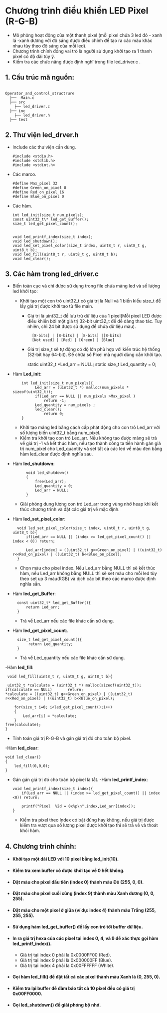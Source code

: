 # Chương trình điều khiển LED Pixel (R-G-B)

- Mô phỏng hoạt động của một thanh pixel (mỗi pixel chứa 3 led đỏ - xanh lá -xanh dương với độ sáng được điều chỉnh để tạo ra các màu khác nhau tùy theo độ sáng của mỗi led).
- Chương trình chính đóng vai trò là người sử dụng khởi tạo ra 1 thanh pixel có độ dài tùy ý.
- Kiểm tra các chức năng được định nghĩ trong file led_driver.c .

## 1. Cấu trúc mã nguồn:

<pre><code>
Operator_and_control_structrure 
  ├──  Main.c
  ├── src 
    ├── led_driver.c
  ├── inc
    ├── led_driver.h
  ├── test
</code></pre>

## 2. Thư viện led_drver.h

- Include các thư viện cần dùng.

      #include <stdio.h>
      #include <stdlib.h>
      #include <stdint.h>

- Các marco.

      #define Max_pixel 32
      #define Green_on_pixel 8
      #define Red_on_pixel 16
      #define Blue_on_pixel 0

- Các hàm.

      int led_init(size_t num_pixels);
      const uint32_t\* led_get_Buffer();
      size_t led_get_pixel_count();


      void led_printf_index(size_t index);
      void led_shutdown();
      void led_set_pixel_color(size_t index, uint8_t r, uint8_t g, uint8_t b);
      void led_fill(uint8_t r, uint8_t g, uint8_t b);
      void led_clear();

## 3. Các hàm trong led_driver.c

- Biến toàn cục và chỉ được sử dụng trong file chứa mảng led và số lượng led khởi tạo:

  - Khởi tạo một con trỏ uint32_t có giá trị là Null và 1 biến kiểu size_t để lấy giá trị được khởi tạo từ file main.

    - Giá trị là uint32_t để lưu trũ dữ liệu của 1 pixel(Mỗi pixel LED được điều khiển bởi một giá trị 32-bit uint32_t để dễ dàng thao tác. Tuy nhiên, chỉ 24 bit được sử dụng để chứa dữ liệu màu).

            [8-bits] | [8-bits] | [8-bits] |[8-bits]
            [Not used] | [Red] | [Green] | [Blue]

    - Giá trị size_t sẽ tự động có độ lớn phù hợp với kiến trúc hệ thống (32-bit hay 64-bit). Để chứa số Pixel mà người dùng cần khởi tạo.

        static uint32_t \*Led_arr = NULL;
        static size_t Led_quantity = 0;

- Hàm **Led_init**:

          int led_init(size_t num_pixels){
                Led_arr = (uint32_t *) malloc(num_pixels * sizeof(uint32_t));
                if(Led_arr == NULL || num_pixels >Max_pixel )
                    return -1;
                Led_quantity = num_pixels ;
                led_clear();
                    return 0;
          }

  - Khởi tạo mảng led bằng cách cấp phát động cho con trỏ Led_arr với số lượng biến uint32_t bằng num_pixel.
  - Kiểm tra khởi tạo con trỏ Led_arr. Nếu không tạo được mảng sẽ trả về giá trị -1 và kết thúc hàm, nều tạo thành công ta tiến hành gán giá trị num_pixel cho Led_quantity và set tất cả các led về màu đen bằng hàm led_clear được định nghĩa sau.

- Hàm **led_shutdown**:

            void led_shutdown()
            {
                free(Led_arr);
                Led_quantity = 0;
                Led_arr = NULL;
            }

  - Giải phóng dung lượng con trỏ Led_arr trong vùng nhớ heap khi kết thúc chương trình và đặt các giá trị về mặc định.

- Hàm **led_set_pixel_color**:

        void led_set_pixel_color(size_t index, uint8_t r, uint8_t g, uint8_t b){
            if(Led_arr == NULL || (index >= led_get_pixel_count() || index < 0)) return;

            Led_arr[index] = ((uint32_t) g<<Green_on_pixel) | ((uint32_t) r<<Red_on_pixel) | ((uint32_t) b<<Blue_on_pixel);
        }

  - Chọn màu cho pixel index. Nếu Led_arr bằng NULL thì sẽ kết thúc hàm, nếu Led_arr không bằng NULL thì sẽ set màu cho mỗi led tùy theo set up 3 màu(RGB) và dịch các bit theo các marco được định nghĩa sẵn.

- Hàm **led_get_Buffer**:

        const uint32_t* led_get_Buffer(){
            return Led_arr;
        }

  - Trả về Led_arr nếu các file khác cần sử dụng.

- Hàm **led_get_pixel_count**:.

        size_t led_get_pixel_count(){
             return Led_quantity;
        }

  - Trả về Led_quantity nếu các file khác cần sử dụng.

-Hàm **led_fill**:

     void led_fill(uint8_t r, uint8_t g, uint8_t b){

     uint32_t *calculate = (uint32_t *) malloc(sizeof(uint32_t));
    if(calculate == NULL)       return;
    *calculate = ((uint32_t) g<<Green_on_pixel) | ((uint32_t) r<<Red_on_pixel) | ((uint32_t) b<<Blue_on_pixel);

        for(size_t i=0; i<led_get_pixel_count();i++)
        {
            Led_arr[i] = *calculate;
        }
    free(calculate);
    }

- Tính toán giá trị R-G-B và gán giá trị đó cho toàn bộ pixel.

-Hàm **led_clear**:

    void led_clear()
    {
        led_fill(0,0,0);
    }

- Gán gán giá trị đó cho toàn bộ pixel là tắt.
  -Hàm **led_printf_index**:

      void led_printf_index(size_t index){
          if(Led_arr == NULL || (index >= led_get_pixel_count() || index <0)) return;

          printf("Pixel  %2d = 0x%p\n",index,Led_arr[index]);
      }

  - Kiểm tra pixel theo Index có bật đúng hay không, nếu giá trị được kiểm tra vượt qua số lượng pixel được khởi tạo thì sẽ trả về và thoát khỏi hàm.

## 4. Chương trình chính:

- #### Khởi tạo một dải LED với 10 pixel bằng led_init(10).
- #### Kiểm tra xem buffer có được khởi tạo về 0 hết không.
- #### Đặt màu cho pixel đầu tiên (index 0) thành màu Đỏ (255, 0, 0).
- #### Đặt màu cho pixel cuối cùng (index 9) thành màu Xanh dương (0, 0, 255).
- #### Đặt màu cho một pixel ở giữa (ví dụ: index 4) thành màu Trắng (255, 255, 255).
- #### Sử dụng hàm led_get_buffer() để lấy con trỏ tới buffer dữ liệu.
- #### In ra giá trị hexa của các pixel tại index 0, 4, và 9 để xác thực gọi hàm led_printf_index().
  - Giá trị tại index 0 phải là 0x0000FF00 (Red).
  - Giá trị tại index 9 phải là 0x000000FF (Blue).
  - Giá trị tại index 4 phải là 0x00FFFFFF (White).
- #### Gọi hàm led_fill() để đặt tất cả các pixel thành màu Xanh lá (0, 255, 0).
- #### Kiểm tra lại buffer để đảm bảo tất cả 10 pixel đều có giá trị 0x00FF0000.
- #### Gọi led_shutdown() để giải phóng bộ nhớ.
